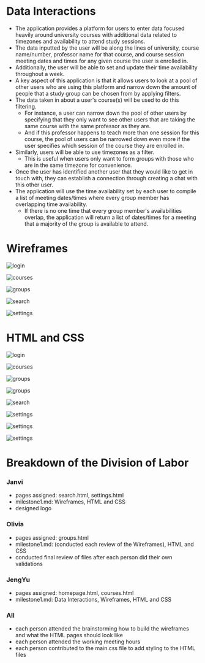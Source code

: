 # Data Interactions


- The application provides a platform for users to enter data focused heavily around university courses with additional data related to timezones and availability to attend study sessions. 
- The data inputted by the user will be along the lines of university, course name/number, professor name for that course, and course session meeting dates and times for any given course the user is enrolled in.
- Additionally, the user will be able to set and update their time availability throughout a week. 
- A key aspect of this application is that it allows users to look at a pool of other users who are using this platform and narrow down the amount of people that a study group can be chosen from by applying filters. 
- The data taken in about a user's course(s) will be used to do this filtering. 
  - For instance, a user can narrow down the pool of other users by specifying that they only want to see other users that are taking the same course with the same professor as they are. 
  - And if this professor happens to teach more than one session for this course, the pool of users can be narrowed down even more if the user specifies which session of the course they are enrolled in. 
- Similarly, users will be able to use timezones as a filter. 
  - This is useful when users only want to form groups with those who are in the same timezone for convenience. 
- Once the user has identified another user that they would like to get in touch with, they can establish a connection through creating a chat with this other user. 
- The application will use the time availability set by each user to compile a list of meeting dates/times where every group member has overlapping time availability.
  - If there is no one time that every group member's availabilities overlap, the application will return a list of dates/times for a meeting that a majority of the group is available to attend.


# Wireframes

![login](../images/login_page.png)

![courses](../images/courses_page.png)

![groups](../images/groups_page.png)

![search](../images/search_page.png)

![settings](../images/settings_page.png)

# HTML and CSS


![login](../images/homepage_html_screenshot.png)

![courses](../images/courses_html_screenshot.png)

![groups](../images/groups_html_screenshot1.png)

![groups](../images/groups_html_screenshot2.png)

![search](../images/search_html_screenshot.png)

![settings](../images/settings_html_screenshot_account.png)

![settings](../images/settings_html_screenshot_availability2.png)

![settings](../images/settings_html_screenshot_availability1.png)

# Breakdown of the Division of Labor


### Janvi
- pages assigned: search.html, settings.html
- milestone1.md: Wireframes, HTML and CSS
- designed logo

### Olivia
- pages assigned: groups.html
- milestone1.md: (conducted each review of the Wireframes), HTML and CSS
- conducted final review of files after each person did their own validations

### JengYu
- pages assigned: homepage.html, courses.html
- milestone1.md: Data Interactions, Wireframes, HTML and CSS

### All
- each person attended the brainstorming how to build the wireframes and what the HTML pages should look like
- each person attended the working meeting hours
- each person contributed to the main.css file to add styling to the HTML files
